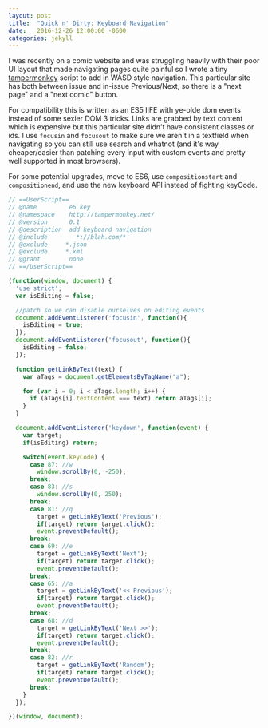 ```yaml
---
layout: post
title:  "Quick n' Dirty: Keyboard Navigation"
date:   2016-12-26 12:00:00 -0600
categories: jekyll
---
```


I was recently on a comic website and was struggling heavily with their poor UI layout that made navigating pages quite painful so I wrote a tiny [tampermonkey](https://chrome.google.com/webstore/detail/tampermonkey/dhdgffkkebhmkfjojejmpbldmpobfkfo?hl=en) script to add in WASD style navigation. This particular site has both between issue and in-issue Previous/Next, so there is a "next page" and a "next comic" button.

For compatibility this is written as an ES5 IIFE with ye-olde dom events instead of some sexier DOM 3 tricks. Links are grabbed by text content which is expensive but this particular site didn't have consistent classes or ids. I use `focusin` and `focusout` to make sure we aren't in a textfield when navigating so you can still use search and whatnot (and it's way cheaper/easier than patching every input with custom events and pretty well supported in most browsers).

For some potential upgrades, move to ES6, use `compositionstart` and `compositionend`, and use the new keyboard API instead of fighting keyCode.

```javascript
// ==UserScript==
// @name         e6 key
// @namespace    http://tampermonkey.net/
// @version      0.1
// @description  add keyboard navigation
// @include        *://blah.com/*
// @exclude     *.json
// @exclude     *.xml
// @grant        none
// ==/UserScript==

(function(window, document) {
  'use strict';
  var isEditing = false;

  //patch so we can disable ourselves on editing events
  document.addEventListener('focusin', function(){
    isEditing = true;
  });
  document.addEventListener('focusout', function(){
    isEditing = false;
  });

  function getLinkByText(text) {
    var aTags = document.getElementsByTagName("a");

    for (var i = 0; i < aTags.length; i++) {
      if (aTags[i].textContent === text) return aTags[i];
    }
  }

  document.addEventListener('keydown', function(event) {
    var target;
    if(isEditing) return;

    switch(event.keyCode) {
      case 87: //w
        window.scrollBy(0, -250);
      break;
      case 83: //s
        window.scrollBy(0, 250);
      break;
      case 81: //q
        target = getLinkByText('Previous');
        if(target) return target.click();
        event.preventDefault();
      break;
      case 69: //e
        target = getLinkByText('Next');
        if(target) return target.click();
        event.preventDefault();
      break;
      case 65: //a
        target = getLinkByText('<< Previous');
        if(target) return target.click();
        event.preventDefault();
      break;
      case 68: //d
        target = getLinkByText('Next >>');
        if(target) return target.click();
        event.preventDefault();
      break;
      case 82: //r
        target = getLinkByText('Random');
        if(target) return target.click();
        event.preventDefault();
      break;
    }
  });

})(window, document);
```
